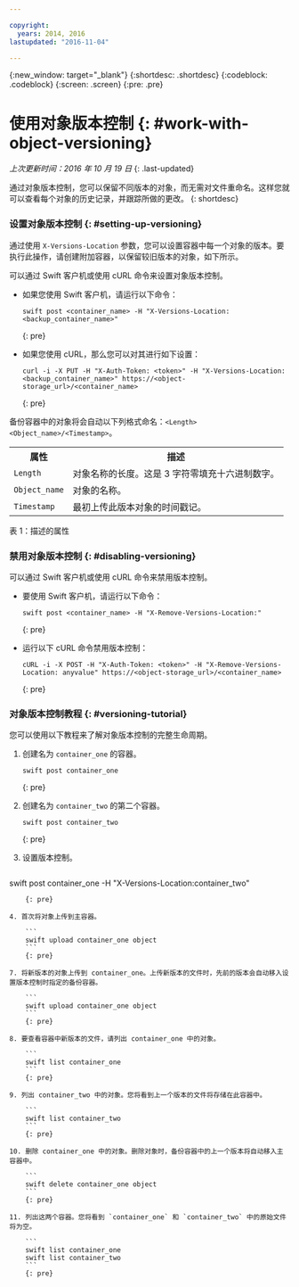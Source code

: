 ```yaml
---

copyright:
  years: 2014, 2016
lastupdated: "2016-11-04"

---
```

{:new_window: target="_blank"}
{:shortdesc: .shortdesc}
{:codeblock: .codeblock}
{:screen: .screen}
{:pre: .pre}

# 使用对象版本控制 {: #work-with-object-versioning}

*上次更新时间：2016 年 10 月 19 日*
{: .last-updated}

通过对象版本控制，您可以保留不同版本的对象，而无需对文件重命名。这样您就可以查看每个对象的历史记录，并跟踪所做的更改。
{: shortdesc}


### 设置对象版本控制 {: #setting-up-versioning}

通过使用 `X-Versions-Location` 参数，您可以设置容器中每一个对象的版本。要执行此操作，请创建附加容器，以保留较旧版本的对象，如下所示。

可以通过 Swift 客户机或使用 cURL 命令来设置对象版本控制。
* 如果您使用 Swift 客户机，请运行以下命令：

    ```
    swift post <container_name> -H "X-Versions-Location:<backup_container_name>"
    ```
    {: pre}

* 如果您使用 cURL，那么您可以对其进行如下设置：

    ```
    curl -i -X PUT -H "X-Auth-Token: <token>" -H "X-Versions-Location:<backup_container_name>" https://<object-storage_url>/<container_name>
    ```
    {: pre}

备份容器中的对象将会自动以下列格式命名：`<Length><Object_name>/<Timestamp>`。
<table>
  <tr>
    <th> 属性</th>
    <th> 描述</th>
  </tr>
  <tr>
    <td> <code>Length</code></td>
    <td> 对象名称的长度。这是 3 字符零填充十六进制数字。</td>
  </tr>
  <tr>
    <td> <code>Object_name</code></td>
    <td> 对象的名称。</td>
  </tr>
  <tr>
    <td> <code>Timestamp</code></td>
    <td> 最初上传此版本对象的时间戳记。</td>
  </tr>
</table>

表 1：描述的属性

### 禁用对象版本控制 {: #disabling-versioning}

可以通过 Swift 客户机或使用 cURL 命令来禁用版本控制。

* 要使用 Swift 客户机，请运行以下命令：

    ```
    swift post <container_name> -H "X-Remove-Versions-Location:"
    ```
    {: pre}

* 运行以下 cURL 命令禁用版本控制：

    ```
    cURL -i -X POST -H "X-Auth-Token: <token>" -H "X-Remove-Versions-Location: anyvalue" https://<object-storage_url>/<container_name>
    ```
    {: pre}


### 对象版本控制教程 {: #versioning-tutorial}
<!--- SHAWNA: This needs more background information. What are they doing? Why are they doing it? What is the outcome? --->

您可以使用以下教程来了解对象版本控制的完整生命周期。

1. 创建名为 `container_one` 的容器。

    ```
    swift post container_one
    ```
    {: pre}

3. 创建名为 `container_two` 的第二个容器。

    ```
    swift post container_two
    ```
    {: pre}

2. 设置版本控制。

    ```
swift post container_one -H "X-Versions-Location:container_two"
```
    {: pre}

4. 首次将对象上传到主容器。

    ```
    swift upload container_one object
    ```
    {: pre}

7. 将新版本的对象上传到 container_one。上传新版本的文件时，先前的版本会自动移入设置版本控制时指定的备份容器。

    ```
    swift upload container_one object
    ```
    {: pre}

8. 要查看容器中新版本的文件，请列出 container_one 中的对象。

    ```
    swift list container_one
    ```
    {: pre}

9. 列出 container_two 中的对象。您将看到上一个版本的文件将存储在此容器中。

    ```
    swift list container_two
    ```
    {: pre}

10. 删除 container_one 中的对象。删除对象时，备份容器中的上一个版本将自动移入主容器中。

    ```
    swift delete container_one object
    ```
    {: pre}

11. 列出这两个容器。您将看到 `container_one` 和 `container_two` 中的原始文件将为空。

    ```
    swift list container_one
    swift list container_two
    ```
    {: pre}

